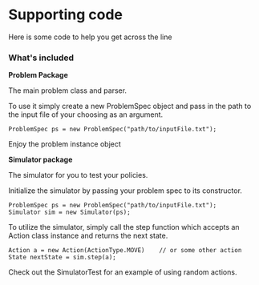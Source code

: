 # Supporting code

Here is some code to help you get across the line

### What's included

**Problem Package**

The main problem class and parser.

To use it simply create a new ProblemSpec object and pass in the path to the input file of your choosing as an argument.

```$xslt
ProblemSpec ps = new ProblemSpec("path/to/inputFile.txt");
```

Enjoy the problem instance object

**Simulator package**

The simulator for you to test your policies. 

Initialize the simulator by passing your problem spec to its constructor.

```$xslt
ProblemSpec ps = new ProblemSpec("path/to/inputFile.txt");
Simulator sim = new Simulator(ps);
```

To utilize the simulator, simply call the step function which accepts an
Action class instance and returns the next state.

```$xslt
Action a = new Action(ActionType.MOVE)    // or some other action
State nextState = sim.step(a);
```

Check out the SimulatorTest for an example of using random actions.

